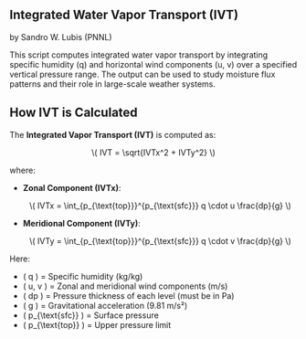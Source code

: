 ## Integrated Water Vapor Transport (IVT) ##
by Sandro W. Lubis (PNNL)

This script computes integrated water vapor transport by integrating specific humidity (q) and horizontal wind components (u, v) over a specified vertical pressure range. The output can be used to study moisture flux patterns and their role in large-scale weather systems.

## How IVT is Calculated

The **Integrated Vapor Transport (IVT)** is computed as:

<p align="center"> 
    \( IVT = \sqrt{IVTx^2 + IVTy^2} \)
</p>

where:

- **Zonal Component (IVTx)**:
  <p align="center"> 
      \( IVTx = \int_{p_{\text{top}}}^{p_{\text{sfc}}} q \cdot u \frac{dp}{g} \)
  </p>

- **Meridional Component (IVTy)**:
  <p align="center"> 
      \( IVTy = \int_{p_{\text{top}}}^{p_{\text{sfc}}} q \cdot v \frac{dp}{g} \)
  </p>

Here:
- \( q \) = Specific humidity (kg/kg)
- \( u, v \) = Zonal and meridional wind components (m/s)
- \( dp \) = Pressure thickness of each level (must be in Pa)
- \( g \) = Gravitational acceleration (9.81 m/s²)
- \( p_{\text{sfc}} \) = Surface pressure
- \( p_{\text{top}} \) = Upper pressure limit


